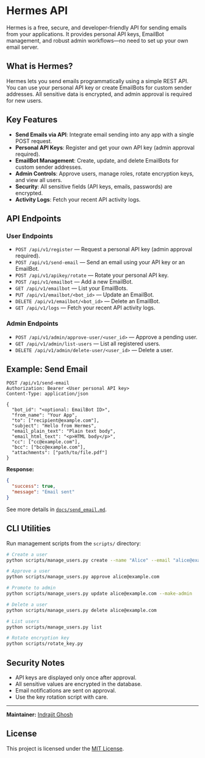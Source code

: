 # Hermes API

Hermes is a free, secure, and developer-friendly API for sending emails from your applications. It provides personal API keys, EmailBot management, and robust admin workflows—no need to set up your own email server.

## What is Hermes?

Hermes lets you send emails programmatically using a simple REST API. You can use your personal API key or create EmailBots for custom sender addresses. All sensitive data is encrypted, and admin approval is required for new users.

## Key Features

- **Send Emails via API**: Integrate email sending into any app with a single POST request.
- **Personal API Keys**: Register and get your own API key (admin approval required).
- **EmailBot Management**: Create, update, and delete EmailBots for custom sender addresses.
- **Admin Controls**: Approve users, manage roles, rotate encryption keys, and view all users.
- **Security**: All sensitive fields (API keys, emails, passwords) are encrypted.
- **Activity Logs**: Fetch your recent API activity logs.

## API Endpoints

### User Endpoints

- `POST /api/v1/register` — Request a personal API key (admin approval required).
- `POST /api/v1/send-email` — Send an email using your API key or an EmailBot.
- `POST /api/v1/apikey/rotate` — Rotate your personal API key.
- `POST /api/v1/emailbot` — Add a new EmailBot.
- `GET /api/v1/emailbot` — List your EmailBots.
- `PUT /api/v1/emailbot/<bot_id>` — Update an EmailBot.
- `DELETE /api/v1/emailbot/<bot_id>` — Delete an EmailBot.
- `GET /api/v1/logs` — Fetch your recent API activity logs.

### Admin Endpoints

- `POST /api/v1/admin/approve-user/<user_id>` — Approve a pending user.
- `GET /api/v1/admin/list-users` — List all registered users.
- `DELETE /api/v1/admin/delete-user/<user_id>` — Delete a user.

## Example: Send Email

```http
POST /api/v1/send-email
Authorization: Bearer <User personal API key>
Content-Type: application/json

{
  "bot_id": "<optional: EmailBot ID>",
  "from_name": "Your App",
  "to": ["recipient@example.com"],
  "subject": "Hello from Hermes",
  "email_plain_text": "Plain text body",
  "email_html_text": "<p>HTML body</p>",
  "cc": ["cc@example.com"],
  "bcc": ["bcc@example.com"],
  "attachments": ["path/to/file.pdf"]
}
```

**Response:**
```json
{
  "success": true,
  "message": "Email sent"
}
```

See more details in [`docs/send_email.md`](./docs/send_email.md).

## CLI Utilities

Run management scripts from the `scripts/` directory:

```bash
# Create a user
python scripts/manage_users.py create --name "Alice" --email "alice@example.com"

# Approve a user
python scripts/manage_users.py approve alice@example.com

# Promote to admin
python scripts/manage_users.py update alice@example.com --make-admin

# Delete a user
python scripts/manage_users.py delete alice@example.com

# List users
python scripts/manage_users.py list

# Rotate encryption key
python scripts/rotate_key.py
```

## Security Notes

- API keys are displayed only once after approval.
- All sensitive values are encrypted in the database.
- Email notifications are sent on approval.
- Use the key rotation script with care.

---

**Maintainer:** [Indrajit Ghosh](https://indrajitghosh.onrender.com)

## License

This project is licensed under the [MIT License](./LICENSE).

